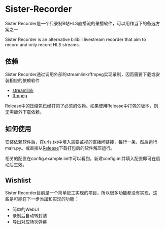 # Sister-Recorder

Sister Recorder是一个只录制B站HLS直播流的录播软件，可以用作当下的备选方案之一

Sister Recorder is an alternative bilibili livestream recorder that aim to record and only record HLS streams.

## 依赖

Sister Recorder通过调用外部的streamlink/ffmpeg实现录制，因而需要下载或安装相应的依赖软件
- [streamlink](https://streamlink.github.io/install.html)
- [ffmpeg](https://ffmpeg.org/download.html)

Release中的压缩包已经打包了必须的依赖。如果使用Release中打包的版本，则无需额外下载依赖。

## 如何使用

安装依赖软件后，在urls.txt中填入需要监视的直播间链接，每行一条，然后运行main.py。或直接从[Release](https://github.com/SisterRecorder/Sister-Recorder/releases)下载打包后的软件解压运行。

相关的配置在config.example.ini中可以看到。新建config.ini并填入配置即可在启动后生效。

## Wishlist

Sister Recorder目前是一个简单赶工实现的项目，所以很多功能都没有实现，这些是可能在下一步添加和实现的功能：
- 简单的WebUI
- 录制后自动转封装
- 导出对应场次弹幕
